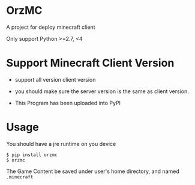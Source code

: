 # OrzMC

A project for deploy minecraft client

Only support Python >=2.7, <4

# Support Minecraft Client Version

- support all version client version

- you should make sure the server version is the same as client version.

- This Program has been uploaded into PyPI

# Usage

You should have a jre runtime on you device

```
$ pip install orzmc
$ orzmc
```

The Game Content be saved under user's home directory, and named `.minecraft`
